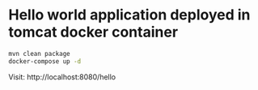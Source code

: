 
# Hello world application deployed in tomcat docker container

```bash
mvn clean package
docker-compose up -d
```

Visit: http://localhost:8080/hello
